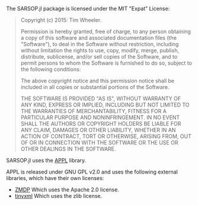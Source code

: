 The SARSOP.jl package is licensed under the MIT "Expat" License:

> Copyright (c) 2015: Tim Wheeler.
>
> Permission is hereby granted, free of charge, to any person obtaining
> a copy of this software and associated documentation files (the
> "Software"), to deal in the Software without restriction, including
> without limitation the rights to use, copy, modify, merge, publish,
> distribute, sublicense, and/or sell copies of the Software, and to
> permit persons to whom the Software is furnished to do so, subject to
> the following conditions:
>
> The above copyright notice and this permission notice shall be
> included in all copies or substantial portions of the Software.
>
> THE SOFTWARE IS PROVIDED "AS IS", WITHOUT WARRANTY OF ANY KIND,
> EXPRESS OR IMPLIED, INCLUDING BUT NOT LIMITED TO THE WARRANTIES OF
> MERCHANTABILITY, FITNESS FOR A PARTICULAR PURPOSE AND NONINFRINGEMENT.
> IN NO EVENT SHALL THE AUTHORS OR COPYRIGHT HOLDERS BE LIABLE FOR ANY
> CLAIM, DAMAGES OR OTHER LIABILITY, WHETHER IN AN ACTION OF CONTRACT,
> TORT OR OTHERWISE, ARISING FROM, OUT OF OR IN CONNECTION WITH THE
> SOFTWARE OR THE USE OR OTHER DEALINGS IN THE SOFTWARE.

SARSOP.jl uses the [APPL](http://bigbird.comp.nus.edu.sg/pmwiki/farm/appl/) library.

APPL is released under GNU GPL v2.0 and uses the following external libraries, which have their own licenses:

- [ZMDP](https://github.com/trey0/zmdp) Which uses the Apache 2.0 license.
- [tinyxml](http://www.grinninglizard.com/tinyxml/) Which uses the zlib license.
